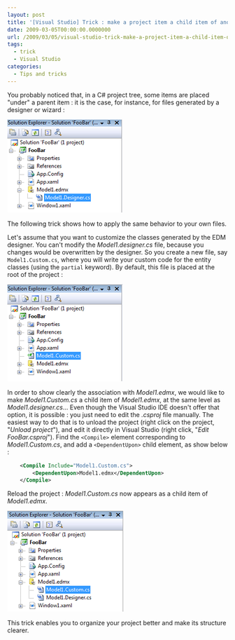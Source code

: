 ```yaml
---
layout: post
title: '[Visual Studio] Trick : make a project item a child item of another'
date: 2009-03-05T00:00:00.0000000
url: /2009/03/05/visual-studio-trick-make-a-project-item-a-child-item-of-another/
tags:
  - trick
  - Visual Studio
categories:
  - Tips and tricks
---
```


You probably noticed that, in a C# project tree, some items are placed "under" a parent item : it is the case, for instance, for files generated by a designer or wizard :

![Solution Explorer](project1.png)

The following trick shows how to apply the same behavior to your own files.

Let's assume that you want to customize the classes generated by the EDM designer. You can't modify the *Model1.designer.cs* file, because you changes would be overwritten by the designer. So you create a new file, say `Model1.Custom.cs`, where you will write your custom code for the entity classes (using the `partial` keyword). By default, this file is placed at the root of the project :

![Solution Explorer](project23.png)

In order to show clearly the association with *Model1.edmx*, we would like to make *Model1.Custom.cs* a child item of *Model1.edmx*, at the same level as *Model1.designer.cs*... Even though the Visual Studio IDE doesn't offer that option, it is possible : you just need to edit the *.csproj* file manually. The easiest way to do that is to unload the project (right click on the project, "*Unload project*"), and edit it directly in Visual Studio (right click, "*Edit FooBar.csproj*"). Find the `<Compile>` element corresponding to *Model1.Custom.cs*, and add a `<DependentUpon>` child element, as show below :

```xml
    <Compile Include="Model1.Custom.cs">
        <DependentUpon>Model1.edmx</DependentUpon>
    </Compile>
```

Reload the project : *Model1.Custom.cs* now appears as a child item of *Model1.edmx*.

![Solution Explorer](project3.png)

This trick enables you to organize your project better and make its structure clearer.
